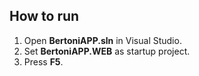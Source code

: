 ## How to run

1. Open **BertoniAPP.sln** in Visual Studio.
2. Set **BertoniAPP.WEB** as startup project.
3. Press **F5**.
